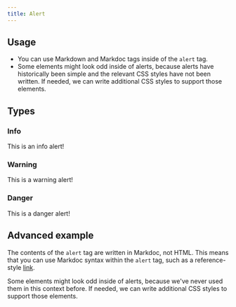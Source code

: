 ```yaml
---
title: Alert
---
```

<div id="mdoc-content" class="customizable"><article>
  <h2 id="usage">Usage</h2>
  <ul>
    <li>
      You can use Markdown and Markdoc tags inside of the
      <code>alert</code> tag.
    </li>
    <li>
      Some elements might look odd inside of alerts, because alerts have
      historically been simple and the relevant CSS styles have not been
      written. If needed, we can write additional CSS styles to support those
      elements.
    </li>
  </ul>
  <h2 id="types">Types</h2>
  <h3 id="info">Info</h3>
  <div class="alert alert-info"><p>This is an info alert!</p></div>
  <h3 id="warning">Warning</h3>
  <div class="alert alert-warning"><p>This is a warning alert!</p></div>
  <h3 id="danger">Danger</h3>
  <div class="alert alert-danger"><p>This is a danger alert!</p></div>
  <h2 id="advanced-example">Advanced example</h2>
  <div class="alert alert-info">
    <p>
      The contents of the <code>alert</code> tag are written in Markdoc, not
      HTML. This means that you can use Markdoc syntax within the
      <code>alert</code> tag, such as a reference-style
      <a href="https://www.datadoghq.com">link</a>.
    </p>
    <p>
      Some elements might look odd inside of alerts, because we've never used
      them in this context before. If needed, we can write additional CSS styles
      to support those elements.
    </p>
  </div>
</article>
</div>
<div x-init='    const initPage = () => clientPrefsManager.initialize({});    if (document.readyState === "complete" || document.readyState === "interactive") {      setTimeout(initPage, 1);    } else {      document.addEventListener("DOMContentLoaded", initPage);    }  '></div>